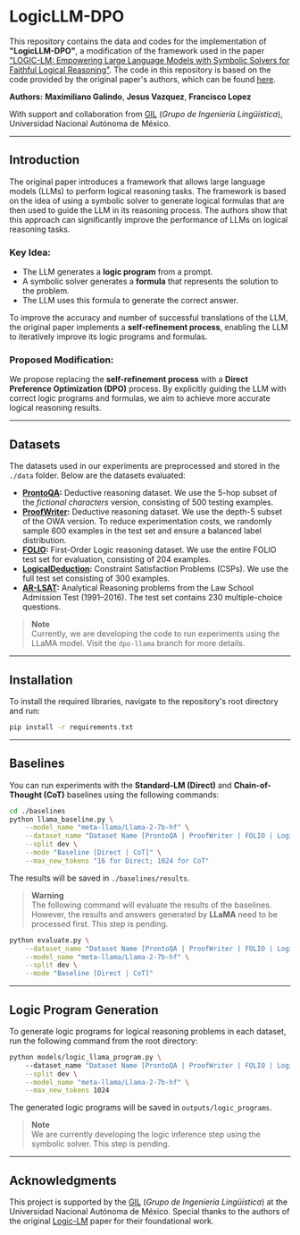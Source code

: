 # LogicLLM-DPO

This repository contains the data and codes for the implementation of **"LogicLLM-DPO"**, a modification of the framework used in the paper ["LOGIC-LM: Empowering Large Language Models with Symbolic Solvers for Faithful Logical Reasoning"](https://arxiv.org/abs/2305.12295). The code in this repository is based on the code provided by the original paper's authors, which can be found [here](https://github.com/teacherpeterpan/Logic-LLM/tree/main).

**Authors:** **Maximiliano Galindo**, **Jesus Vazquez**, **Francisco Lopez**

With support and collaboration from [GIL](https://linktr.ee/gil_unam) (*Grupo de Ingeniería Lingüística*), Universidad Nacional Autónoma de México.

---

## Introduction

The original paper introduces a framework that allows large language models (LLMs) to perform logical reasoning tasks. The framework is based on the idea of using a symbolic solver to generate logical formulas that are then used to guide the LLM in its reasoning process. The authors show that this approach can significantly improve the performance of LLMs on logical reasoning tasks.

### Key Idea:
- The LLM generates a **logic program** from a prompt.
- A symbolic solver generates a **formula** that represents the solution to the problem.
- The LLM uses this formula to generate the correct answer.

To improve the accuracy and number of successful translations of the LLM, the original paper implements a **self-refinement process**, enabling the LLM to iteratively improve its logic programs and formulas.

### Proposed Modification:
We propose replacing the **self-refinement process** with a **Direct Preference Optimization (DPO)** process. By explicitly guiding the LLM with correct logic programs and formulas, we aim to achieve more accurate logical reasoning results.

---

## Datasets

The datasets used in our experiments are preprocessed and stored in the `./data` folder. Below are the datasets evaluated:

- **[ProntoQA](https://github.com/asaparov/prontoqa):**
  Deductive reasoning dataset. We use the 5-hop subset of the *fictional characters* version, consisting of 500 testing examples.
- **[ProofWriter](https://allenai.org/data/proofwriter):**
  Deductive reasoning dataset. We use the depth-5 subset of the OWA version. To reduce experimentation costs, we randomly sample 600 examples in the test set and ensure a balanced label distribution.
- **[FOLIO](https://github.com/Yale-LILY/FOLIO):**
  First-Order Logic reasoning dataset. We use the entire FOLIO test set for evaluation, consisting of 204 examples.
- **[LogicalDeduction](https://github.com/google/BIG-bench/tree/main/bigbench/benchmark_tasks/logical_deduction):**
  Constraint Satisfaction Problems (CSPs). We use the full test set consisting of 300 examples.
- **[AR-LSAT](https://github.com/zhongwanjun/AR-LSAT):**
  Analytical Reasoning problems from the Law School Admission Test (1991–2016). The test set contains 230 multiple-choice questions.

> **Note**  
> Currently, we are developing the code to run experiments using the LLaMA model. Visit the `dpo-llama` branch for more details.

---

## Installation

To install the required libraries, navigate to the repository's root directory and run:

```bash
pip install -r requirements.txt
```

---

## Baselines

You can run experiments with the **Standard-LM (Direct)** and **Chain-of-Thought (CoT)** baselines using the following commands:

```bash
cd ./baselines
python llama_baseline.py \
    --model_name "meta-llama/Llama-2-7b-hf" \
    --dataset_name "Dataset Name [ProntoQA | ProofWriter | FOLIO | LogicalDeduction ｜ AR-LSAT]" \
    --split dev \
    --mode "Baseline [Direct | CoT]" \
    --max_new_tokens "16 for Direct; 1024 for CoT"
```

The results will be saved in `./baselines/results`.

> **Warning**  
> The following command will evaluate the results of the baselines. However, the results and answers generated by **LLaMA** need to be processed first. This step is pending.

```bash
python evaluate.py \
    --dataset_name "Dataset Name [ProntoQA | ProofWriter | FOLIO | LogicalDeduction ｜ AR-LSAT]" \
    --model_name "meta-llama/Llama-2-7b-hf" \
    --split dev \
    --mode "Baseline [Direct | CoT]"
```

---

## Logic Program Generation

To generate logic programs for logical reasoning problems in each dataset, run the following command from the root directory:

```bash
python models/logic_llama_program.py \                
    --dataset_name "Dataset Name [ProntoQA | ProofWriter | FOLIO | LogicalDeduction ｜ AR-LSAT]" \
    --split dev \
    --model_name "meta-llama/Llama-2-7b-hf" \
    --max_new_tokens 1024
```

The generated logic programs will be saved in `outputs/logic_programs`.

> **Note**  
> We are currently developing the logic inference step using the symbolic solver. This step is pending.

---

## Acknowledgments

This project is supported by the [GIL](https://www.facebook.com/ingenieriaLinguistica/?locale=es_LA) (*Grupo de Ingeniería Lingüística*) at the Universidad Nacional Autónoma de México. Special thanks to the authors of the original [Logic-LM](https://arxiv.org/abs/2305.12295) paper for their foundational work.
